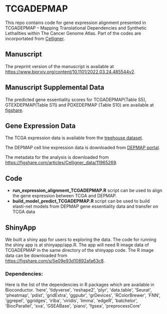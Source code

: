 # TCGADEPMAP
This repo contains code for gene expression alignment presented in TCGADEPMAP – Mapping Translational Dependencies and Synthetic Lethalities within The Cancer Genome Atlas. Part of the codes are incorportated from [Celligner](https://github.com/broadinstitute/Celligner_ms).

## Manuscript
The preprint version of the manuscript is available at https://www.biorxiv.org/content/10.1101/2022.03.24.485544v2.

## Manuscript Supplemental Data
The predicted gene essentiality scores for TCGADEPMAP(Table S5), GTEXDEPMAP(Table S11) and PDXEDEPMAP (Table S10) are available at [figshare](https://figshare.com/projects/TCGADEPMAP_Mapping_Translational_Dependencies_and_Synthetic_Lethalities_within_The_Cancer_Genome_Atlas/130193).

## Gene Expression Data

The TCGA expression data is available from the [treehouse dataset](https://xenabrowser.net/datapages/?dataset=TumorCompendium_v10_PolyA_hugo_log2tpm_58581genes_2019-07-25.tsv&host=https%3A%2F%2Fxena.treehouse.gi.ucsc.edu%3A443).

The DEPMAP cell line expression data is downloaded from [DEPMAP portal](https://depmap.org/portal/).

The metadata for the analysis is downloaded from https://figshare.com/articles/Celligner_data/11965269.

## Code
- **run_expression_alignment_TCGADEPMAP.R** script can be used to align the gene expression between TCGA and DEPMAP.
- **build_model_predict_TCGADEPMAP.R** script can be used to build elasti-net models from DEPMAP gene essentiality data and transfer on TCGA data

## ShinyApp
We built a shiny app for users to exploring the data. The code for running the shiny app is at shinyapp/app.R. The app will need R image data of TCGADEPMAP in the same directory of the shinyapp code. The R image data can be downloaded from https://figshare.com/s/5e09e93d10892afa63c8. 

### Dependencies:

Here is the list of the dependencies in R packages which are available in Bioconductor.
'here', 'tidyverse', 'reshape2', 'plyr', 'data.table', 'Seurat', 'pheatmap', 'pdist', 'gridExtra', 'ggpubr', 'grDevices', 'RColorBrewer', 'FNN', 'ggrepel', 'ggridges', 'irlba', 'viridis', 'limma', 'edgeR', 'batchelor', 'BiocParallel', 'sva', 'GSEABase', 'piano', 'fgsea', 'preprocessCore'
